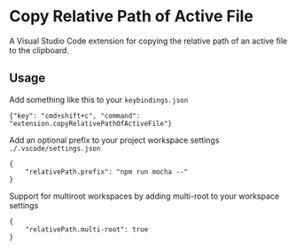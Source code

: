 # Copy Relative Path of Active File

A Visual Studio Code extension for copying the relative path of an active file to the clipboard.

## Usage

Add something like this to your `keybindings.json`
```
{"key": "cmd+shift+c", "command": "extension.copyRelativePathOfActiveFile"}
```

Add an optional prefix to your project workspace settings `./.vscode/settings.json`
```
{
    "relativePath.prefix": "npm run mocha --"
}
```

Support for multiroot workspaces by adding multi-root to your workspace settings
```
{
    "relativePath.multi-root": true
}
```
